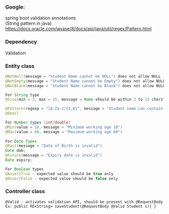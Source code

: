 ### Google:
spring boot validation annotations <br>
(String pattern in java) https://docs.oracle.com/javase/8/docs/api/java/util/regex/Pattern.html

### Dependency
Validation

### Entity class
```java
@NotNull(message = "Student Name cannot be NULL") does not allow NULL
@NotEmpty(message = "Student Name cannot be Empty") does not allow NULL or empty values
@NotBlank(message = "Student Name cannot be Blank") does not allow NULL or empty values or white spaces

For String type
@Size(min = 3, max = 15, message = Name should be within 3 to 15 chars")

@Pattern(regexp = "[A-Za-z]{2,6}", message = "Student name can contain only alphabets")
@Email

For Number types (int/double)
@Min(value = 18, message = "Minimum working age 18")
@Max(value = 60, message = "Maximum working age 60")
	
For Date Types
@Past(message = "Date of Birth is invalid")
Date dob;
@Future(message = "Expiry date is invalid")
Date expiry;

For Boolean types
@AssertTrue - expected value should be true only
@AssertFalse - expected value should be false only
```
### Controller class
```
@Valid - activates validation API, should be present with @RequestBody
Ex: public RE<String> saveStudent(@RequestBody @Valid Student s){ }
